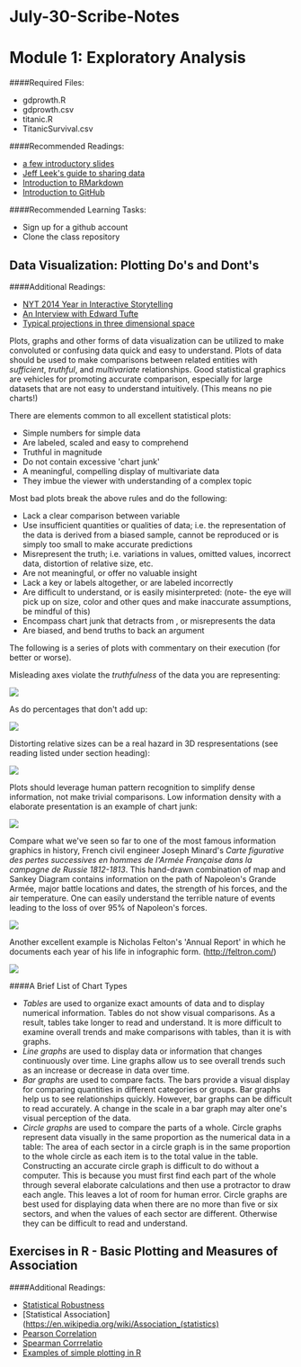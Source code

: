 # July-30-Scribe-Notes


Module 1: Exploratory Analysis
====================

####Required Files: 
  - gdprowth.R
  - gdprowth.csv
  - titanic.R
  - TitanicSurvival.csv

####Recommended Readings:
  - [a few introductory slides](notes/STA380intro.pdf)
  - [Jeff Leek's guide to sharing data](https://github.com/jtleek/datasharing)  
  - [Introduction to RMarkdown](http://rmarkdown.rstudio.com)  
  - [Introduction to GitHub](https://help.github.com/articles/set-up-git/) 

####Recommended Learning Tasks:
  - Sign up for a github account
  - Clone the class repository

Data Visualization: Plotting Do's and Dont's
---------------------

####Additional Readings:
  - [NYT 2014 Year in Interactive Storytelling](http://www.nytimes.com/interactive/2014/12/29/us/year-in-interactive-storytelling.html)
  - [An Interview with Edward Tufte](http://www.washingtonmonthly.com/magazine/mayjune_2011/features/the_information_sage029137.php?page=all)
  - [Typical projections in three dimensional space](https://en.wikipedia.org/wiki/Parallel_projection)

  
Plots, graphs and other forms of data visualization can be utilized to make convoluted or confusing data quick and easy to understand. Plots of data should be used to make comparisons between related entities with *sufficient*, *truthful*, and *multivariate* relationships. Good statistical graphics are vehicles for promoting accurate comparison, especially for large datasets that are not easy to understand intuitively. (This means no pie charts!)

There are elements common to all excellent statistical plots:
- Simple numbers for simple data
- Are labeled, scaled and easy to comprehend
- Truthful in magnitude
- Do not contain excessive 'chart junk'
- A meaningful, compelling display of multivariate data 
- They imbue the viewer with understanding of a complex topic

Most bad plots break the above rules and do the following:
- Lack a clear comparison between variable
- Use insufficient quantities or qualities of data; i.e. the representation of the data is derived from a biased sample, cannot be reproduced or is simply too small to make accurate predictions
- Misrepresent the truth; i.e. variations in values, omitted values, incorrect data, distortion of relative size, etc.
- Are not meaningful, or offer no valuable insight 
- Lack a key or labels altogether, or are labeled incorrectly 
- Are difficult to understand, or is easily misinterpreted: (note- the eye will pick up on size, color and other ques and make inaccurate assumptions, be mindful of this) 
- Encompass chart junk that detracts from , or misrepresents the data
- Are biased, and bend truths to back an argument 



The following is a series of plots with commentary on their execution (for better or worse).

Misleading axes violate the *truthfulness* of the data you are representing:

![](https://cloud.githubusercontent.com/assets/13579628/8998562/c9150c30-36f4-11e5-8d5c-228726d24181.png)

As do percentages that don't add up:

![](https://cloud.githubusercontent.com/assets/13579628/8998597/43e95a42-36f5-11e5-894f-63a69c669d91.png)

Distorting relative sizes can be a real hazard in 3D respresentations (see reading listed under section heading):

![](https://cloud.githubusercontent.com/assets/13579628/8999032/2b4ddc06-36fa-11e5-8f52-eaf6ded33fe3.png)

Plots should leverage human pattern recognition to simplify dense information, not make trivial comparisons. Low information density with a elaborate presentation is an example of chart junk:

![](https://cloud.githubusercontent.com/assets/13579628/8999034/3896d872-36fa-11e5-88c7-0386908542fa.png)

Compare what we've seen so far to one of the most famous information graphics in history, French civil engineer Joseph Minard's *Carte figurative des pertes successives en hommes de l'Armée Française dans la campagne de Russie 1812-1813*. This hand-drawn combination of map and Sankey Diagram contains information on the path of Napoleon's Grande Armée, major battle locations and dates, the strength of his forces, and the air temperature. One can easily understand the terrible nature of events leading to the loss of over 95% of Napoleon's forces.

![](https://upload.wikimedia.org/wikipedia/commons/thumb/2/29/Minard.png/1920px-Minard.png)

Another excellent example is Nicholas Felton's 'Annual Report' in which he documents each year of his life in infographic form. (http://feltron.com/)

![](http://feltron.com/images/FAR13_04.jpg)

####A Brief List of Chart Types
- *Tables* are used to organize exact amounts of data and to display numerical information. Tables do not show visual comparisons. As a result, tables take longer to read and understand. It is more difficult to examine overall trends and make comparisons with tables, than it is with graphs.
- *Line graphs* are used to display data or information that changes continuously over time. Line graphs allow us to see overall trends such as an increase or decrease in data over time.
- *Bar graphs* are used to compare facts. The bars provide a visual display for comparing quantities in different categories or groups. Bar graphs help us to see relationships quickly. However, bar graphs can be difficult to read accurately. A change in the scale in a bar graph may alter one's visual perception of the data.
- *Circle graphs* are used to compare the parts of a whole. Circle graphs represent data visually in the same proportion as the numerical data in a table: The area of each sector in a circle graph is in the same proportion to the whole circle as each item is to the total value in the table. Constructing an accurate circle graph is difficult to do without a computer. This is because you must first find each part of the whole through several elaborate calculations and then use a protractor to draw each angle. This leaves a lot of room for human error. Circle graphs are best used for displaying data when there are no more than five or six sectors, and when the values of each sector are different. Otherwise they can be difficult to read and understand.

Exercises in R - Basic Plotting and Measures of Association
---------------------
####Additional Readings:
  - [Statistical Robustness](https://en.wikipedia.org/wiki/Robust_statistics)
  - [Statistical Association](https://en.wikipedia.org/wiki/Association_(statistics)
  - [Pearson Correlation](https://en.wikipedia.org/wiki/Pearson_product-moment_correlation_coefficient)
  - [Spearman Corrrelatio](https://en.wikipedia.org/wiki/Spearman%27s_rank_correlation_coefficient)
  - [Examples of simple plotting in R](http://www.harding.edu/fmccown/r/)
